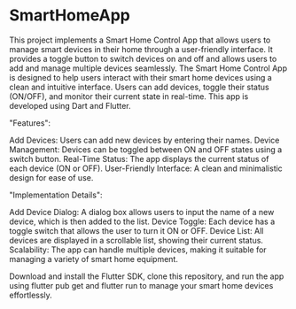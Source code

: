 # SmartHomeApp
This project implements a Smart Home Control App that allows users to manage smart devices in their home through a user-friendly interface. It provides a toggle button to switch devices on and off and allows users to add and manage multiple devices seamlessly. The Smart Home Control App is designed to help users interact with their smart home devices using a clean and intuitive interface. Users can add devices, toggle their status (ON/OFF), and monitor their current state in real-time. This app is developed using Dart and Flutter.

"Features":

Add Devices: Users can add new devices by entering their names.
Device Management: Devices can be toggled between ON and OFF states using a switch button.
Real-Time Status: The app displays the current status of each device (ON or OFF).
User-Friendly Interface: A clean and minimalistic design for ease of use.

"Implementation Details":

Add Device Dialog:
A dialog box allows users to input the name of a new device, which is then added to the list.
Device Toggle:
Each device has a toggle switch that allows the user to turn it ON or OFF.
Device List:
All devices are displayed in a scrollable list, showing their current status.
Scalability:
The app can handle multiple devices, making it suitable for managing a variety of smart home equipment.

Download and install the Flutter SDK, clone this repository, and run the app using flutter pub get and flutter run to manage your smart home devices effortlessly.

